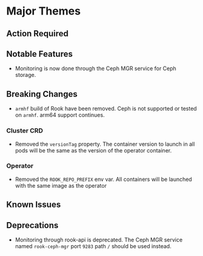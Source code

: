 # Major Themes

## Action Required

## Notable Features
- Monitoring is now done through the Ceph MGR service for Ceph storage.

## Breaking Changes
- `armhf` build of Rook have been removed. Ceph is not supported or tested on `armhf`. arm64 support continues.

### Cluster CRD
- Removed the `versionTag` property. The container version to launch in all pods will be the same as the version of the operator container.

### Operator
- Removed the `ROOK_REPO_PREFIX` env var. All containers will be launched with the same image as the operator

## Known Issues

## Deprecations
- Monitoring through rook-api is deprecated. The Ceph MGR service named `rook-ceph-mgr` port `9283` path `/` should be used instead.
